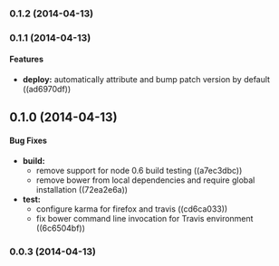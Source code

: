 <a name="0.1.2"></a>
### 0.1.2 (2014-04-13)


<a name="0.1.1"></a>
### 0.1.1 (2014-04-13)


#### Features

* **deploy:** automatically attribute and bump patch version by default ((ad6970df))


<a name="0.1.0"></a>
## 0.1.0 (2014-04-13)


#### Bug Fixes

* **build:**
  * remove support for node 0.6 build testing ((a7ec3dbc))
  * remove bower from local dependencies and require global installation ((72ea2e6a))
* **test:**
  * configure karma for firefox and travis ((cd6ca033))
  * fix bower command line invocation for Travis environment ((6c6504bf))


<a name="0.0.3"></a>
### 0.0.3 (2014-04-13)

